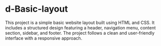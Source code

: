 # d-Basic-layout
This project is a simple basic website layout built using HTML and CSS. It includes a structured design featuring a header, navigation menu, content section, sidebar, and footer. The project follows a clean and user-friendly interface with a responsive approach.
